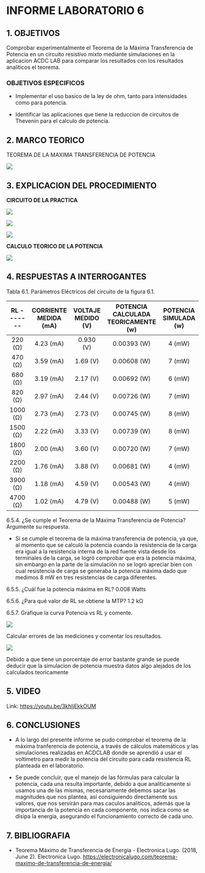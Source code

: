 # INFORME LABORATORIO 6

## 1. OBJETIVOS

Comprobar experimentalmente el Teorema de la Máxima Transferencia de Potencia en un circuito resistivo mixto mediante simulaciones en la aplicacion ACDC LAB para comparar los resultados con los resultados analiticos el teorema.

### OBJETIVOS ESPECIFICOS

- Implementar el uso basico de la ley de ohm, tanto para intensidades como para potencia.

- Identificar las aplicaciones que tiene la reduccion de circuitos de Thevenin para el calculo de potencia. 

## 2. MARCO TEORICO 

TEOREMA DE LA MAXIMA TRANSFERENCIA DE POTENCIA

![](https://github.com/melaniegutierrez/INFORME-LABORATORIO-6/blob/main/WhatsApp%20Image%202023-01-12%20at%2010.02.42.jpeg)

## 3. EXPLICACION DEL PROCEDIMIENTO

**CIRCUITO DE LA PRACTICA**

![](https://github.com/melaniegutierrez/INFORME-LABORATORIO-6/blob/main/e1.png)

![](https://github.com/melaniegutierrez/INFORME-LABORATORIO-6/blob/main/e5.png)

![](https://github.com/melaniegutierrez/INFORME-LABORATORIO-6/blob/main/e6.png)

**CALCULO TEORICO DE LA POTENCIA**

![](https://github.com/melaniegutierrez/INFORME-LABORATORIO-6/blob/main/e2.png)

## 4. RESPUESTAS A INTERROGANTES

Tabla 6.1. Parámetros Eléctricos del circuito de la figura 6.1.

| **RL -------** |  **CORRIENTE MEDIDA (mA)** | **VOLTAJE MEDIDO (V)** | **POTENCIA CALCULADA TEORICAMENTE (w)** |**POTENCIA SIMULADA (w)** |    
| :----------: | :----------: | :----------: | :----------: | :----------: |
|  220 (Ω) | 4.23 (mA) | 0.930 (V) | 0.00393 (W) | 4 (mW) |
|  470 (Ω) | 3.59 (mA) | 1.69 (V)  | 0.00608 (W) | 7 (mW) |
|  680 (Ω) | 3.19 (mA) | 2.17 (V)  | 0.00692 (W) | 6 (mW) |
|  820 (Ω) | 2.97 (mA) | 2.44 (V)  | 0.00726 (W) | 7 (mW) |
| 1000 (Ω) | 2.73 (mA) | 2.73 (V)  | 0.00745 (W) | 8 (mW) |
| 1500 (Ω) | 2.22 (mA) | 3.33 (V)  | 0.00739 (W) | 8 (mW) |
| 1800 (Ω) | 2.00 (mA) | 3.60 (V)  | 0.00720 (W) | 7 (mW) |
| 2200 (Ω) | 1.76 (mA) | 3.88 (V)  | 0.00681 (W) | 4 (mW) |
| 3900 (Ω) | 1.18 (mA) | 4.59 (V)  | 0.00543 (W) | 4 (mW) |
| 4700 (Ω) | 1.02 (mA) | 4.79 (V)  | 0.00488 (W) | 5 (mW) |

6.5.4. ¿Se cumple el Teorema de la Máxima Transferencia de Potencia? Argumente su respuesta.

- Sí se cumple el teorema de la máxima transferencia de potencia, ya que, al momento que se calculó la potencia cuando la resistencia de la carga era igual a la resistencia interna de la red fuente vista desde los terminales de la carga, se logró comprobar que era la potencia máxima, sin embargo en la parte de la simulación no se logró apreciar bien con cual resistencia de carga se generaba la potencia máxima dado que medimos 8 mW en tres resistencias de carga diferentes.

6.5.5. ¿Cuál fue la potencia máxima en RL? 0.008 Watts

6.5.6. ¿Para qué valor de RL se obtiene la MTP? 1.2 kΩ

6.5.7. Grafique la curva Potencia vs RL y comente.

![](https://github.com/melaniegutierrez/INFORME-LABORATORIO-6/blob/main/e3.png)

Calcular errores de las mediciones y comentar los resultados.

![](https://github.com/melaniegutierrez/INFORME-LABORATORIO-6/blob/main/e4.png)

Debido a que tiene un porcentaje de error bastante grande se puede deducir que la simulacion de potencia muestra datos algo alejados de los calculados teoricamente

## 5. VIDEO

Link: https://youtu.be/3khIjEkkOUM

## 6. CONCLUSIONES

- A lo largo del presente informe se pudo comprobar el teorema de la máxima tranferencia de potencia, a través de cálculos matemáticos y las simulaciones realizadas en ACDCLAB donde se aprendió a usar el voltímetro para medir la potencia del circuito para cada resistencia RL planteada en el laboratorio.

- Se puede concluir, que el manejo de las fórmulas para calcular la potencia, cada una resulta importante, debido a que analíticamente si usamos una de las mismas, necesariamente debemos sacar las magnitudes que nos plantea, así consiguiendo directamente sus valores, que nos servirán para mas caculos analíticos, además que la importancia de la potencia en cada componente, nos indica como se disipa la energía, asegurando el funcionamiento correcto de cada uno.

## 7. BIBLIOGRAFIA 

- Teorema Máximo de Transferencia de Energía - Electronica Lugo. (2018, June 2). Electronica Lugo. https://electronicalugo.com/teorema-maximo-de-transferencia-de-energia/

‌

